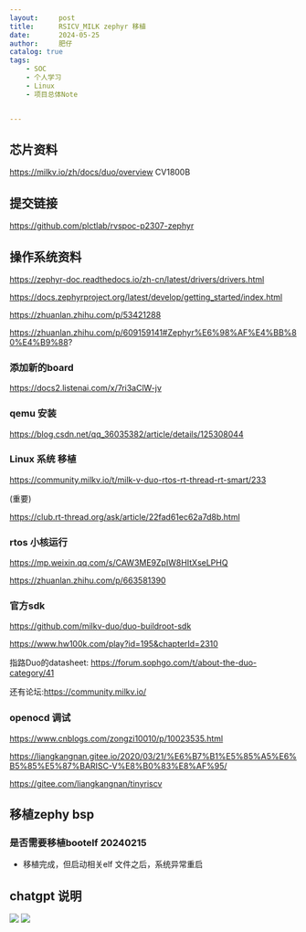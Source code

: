 ```yaml
---
layout:     post
title:      RSICV_MILK zephyr 移植
date:       2024-05-25
author:     肥仔
catalog: true
tags:
    - SOC
    - 个人学习
    - Linux
    - 项目总体Note


--- 
```


## 芯片资料

https://milkv.io/zh/docs/duo/overview
CV1800B

## 提交链接
https://github.com/plctlab/rvspoc-p2307-zephyr

## 操作系统资料

https://zephyr-doc.readthedocs.io/zh-cn/latest/drivers/drivers.html

https://docs.zephyrproject.org/latest/develop/getting_started/index.html

https://zhuanlan.zhihu.com/p/53421288

https://zhuanlan.zhihu.com/p/609159141#Zephyr%E6%98%AF%E4%BB%80%E4%B9%88?

### 添加新的board

https://docs2.listenai.com/x/7ri3aClW-jv

### qemu 安装

https://blog.csdn.net/qq_36035382/article/details/125308044

### Linux 系统 移植

https://community.milkv.io/t/milk-v-duo-rtos-rt-thread-rt-smart/233

(重要)

https://club.rt-thread.org/ask/article/22fad61ec62a7d8b.html

### rtos 小核运行

https://mp.weixin.qq.com/s/CAW3ME9ZpIW8HItXseLPHQ

https://zhuanlan.zhihu.com/p/663581390

### 官方sdk

https://github.com/milkv-duo/duo-buildroot-sdk


https://www.hw100k.com/play?id=195&chapterId=2310

指路Duo的datasheet: https://forum.sophgo.com/t/about-the-duo-category/41

还有论坛:https://community.milkv.io/

### openocd 调试

https://www.cnblogs.com/zongzi10010/p/10023535.html

https://liangkangnan.gitee.io/2020/03/21/%E6%B7%B1%E5%85%A5%E6%B5%85%E5%87%BARISC-V%E8%B0%83%E8%AF%95/

https://gitee.com/liangkangnan/tinyriscv


## 移植zephy bsp
### 是否需要移植bootelf 20240215
- 移植完成，但启动相关elf 文件之后，系统异常重启


## chatgpt 说明

<img src ="https://daniao2017.github.io/img/in_post/复杂驱动/gt_1.png">

<img src ="https://daniao2017.github.io/img/in_post/复杂驱动/gt_2.png">

